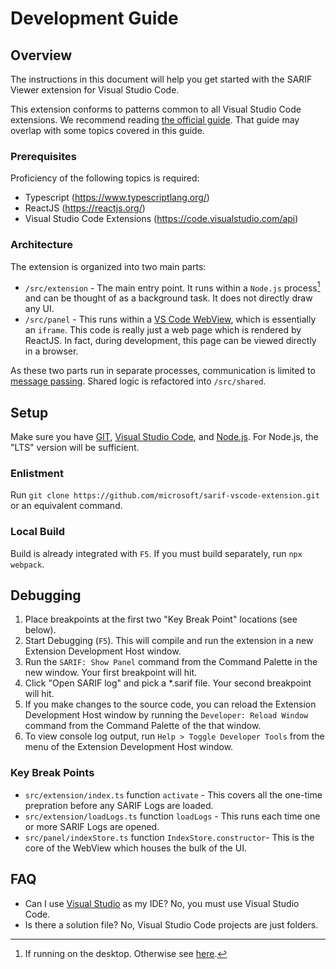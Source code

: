# Development Guide

## Overview
The instructions in this document will help you get started with the SARIF Viewer extension for Visual Studio Code.

This extension conforms to patterns common to all Visual Studio Code extensions. We recommend reading [the official guide](https://code.visualstudio.com/api/get-started/your-first-extension). That guide may overlap with some topics covered in this guide.

### Prerequisites
Proficiency of the following topics is required:
* Typescript (https://www.typescriptlang.org/)
* ReactJS (https://reactjs.org/)
* Visual Studio Code Extensions (https://code.visualstudio.com/api)

### Architecture
The extension is organized into two main parts:

* `/src/extension` - The main entry point. It runs within a `Node.js` process[^1] and can be thought of as a background task. It does not directly draw any UI.
* `/src/panel` - This runs within a [VS Code WebView](https://code.visualstudio.com/api/extension-guides/webview), which is essentially an `iframe`. This code is really just a web page which is rendered by ReactJS. In fact, during development, this page can be viewed directly in a browser.

As these two parts run in separate processes, communication is limited to [message passing](https://code.visualstudio.com/api/extension-guides/webview#scripts-and-message-passing). Shared logic is refactored into `/src/shared`.

[^1]: If running on the desktop. Otherwise see [here](https://code.visualstudio.com/api/advanced-topics/extension-host).


## Setup
Make sure you have [GIT](https://git-scm.com/), [Visual Studio Code](https://code.visualstudio.com/), and [Node.js](https://nodejs.org/en/).
For Node.js, the "LTS" version will be sufficient.

### Enlistment
Run `git clone https://github.com/microsoft/sarif-vscode-extension.git` or an equivalent command.

### Local Build
Build is already integrated with `F5`. If you must build separately, run `npx webpack`.


## Debugging
1) Place breakpoints at the first two "Key Break Point" locations (see below).
1) Start Debugging (`F5`). This will compile and run the extension in a new Extension Development Host window.
1) Run the `SARIF: Show Panel` command from the Command Palette in the new window. Your first breakpoint will hit.
1) Click "Open SARIF log" and pick a *.sarif file. Your second breakpoint will hit.
1) If you make changes to the source code, you can reload the Extension Development Host window by running the `Developer: Reload Window` command from the Command Palette of the that window.
1) To view console log output, run `Help > Toggle Developer Tools` from the menu of the Extension Development Host window.

### Key Break Points
* `src/extension/index.ts` function `activate` - This covers all the one-time prepration before any SARIF Logs are loaded.
* `src/extension/loadLogs.ts` function `loadLogs` - This runs each time one or more SARIF Logs are opened.
* `src/panel/indexStore.ts` function `IndexStore.constructor`- This is the core of the WebView which houses the bulk of the UI.


## FAQ
* Can I use [Visual Studio](https://visualstudio.microsoft.com/vs/) as my IDE? No, you must use Visual Studio Code.
* Is there a solution file? No, Visual Studio Code projects are just folders.